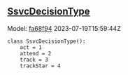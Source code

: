## [SsvcDecisionType](https://github.com/spdx/spdx-3-model/blob/main/model/Security/Vocabularies/SsvcDecisionType.md)
Model: [fa68f94](https://github.com/spdx/spdx-3-model/commit/fa68f942ae1a0d0e8f05df6526f147cbe64183ed) 2023-07-19T15:59:44Z
```
class SsvcDecisionType():
    act = 1
    attend = 2
    track = 3
    trackStar = 4
```
